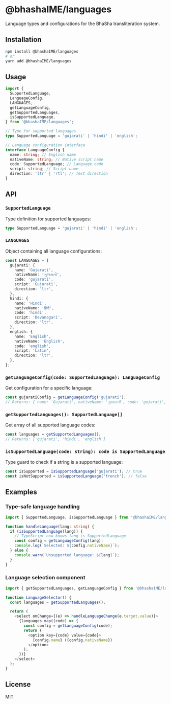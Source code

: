 # @bhashaIME/languages

Language types and configurations for the BhaSha transliteration system.

## Installation

```bash
npm install @bhashaIME/languages
# or
yarn add @bhashaIME/languages
```

## Usage

```typescript
import {
  SupportedLanguage,
  LanguageConfig,
  LANGUAGES,
  getLanguageConfig,
  getSupportedLanguages,
  isSupportedLanguage,
} from '@bhashaIME/languages';

// Type for supported languages
type SupportedLanguage = 'gujarati' | 'hindi' | 'english';

// Language configuration interface
interface LanguageConfig {
  name: string; // English name
  nativeName: string; // Native script name
  code: SupportedLanguage; // Language code
  script: string; // Script name
  direction: 'ltr' | 'rtl'; // Text direction
}
```

## API

### `SupportedLanguage`

Type definition for supported languages:

```typescript
type SupportedLanguage = 'gujarati' | 'hindi' | 'english';
```

### `LANGUAGES`

Object containing all language configurations:

```typescript
const LANGUAGES = {
  gujarati: {
    name: 'Gujarati',
    nativeName: 'ગુજરાતી',
    code: 'gujarati',
    script: 'Gujarati',
    direction: 'ltr',
  },
  hindi: {
    name: 'Hindi',
    nativeName: 'हिंदी',
    code: 'hindi',
    script: 'Devanagari',
    direction: 'ltr',
  },
  english: {
    name: 'English',
    nativeName: 'English',
    code: 'english',
    script: 'Latin',
    direction: 'ltr',
  },
};
```

### `getLanguageConfig(code: SupportedLanguage): LanguageConfig`

Get configuration for a specific language:

```typescript
const gujaratiConfig = getLanguageConfig('gujarati');
// Returns: { name: 'Gujarati', nativeName: 'ગુજરાતી', code: 'gujarati', script: 'Gujarati', direction: 'ltr' }
```

### `getSupportedLanguages(): SupportedLanguage[]`

Get array of all supported language codes:

```typescript
const languages = getSupportedLanguages();
// Returns: ['gujarati', 'hindi', 'english']
```

### `isSupportedLanguage(code: string): code is SupportedLanguage`

Type guard to check if a string is a supported language:

```typescript
const isSupported = isSupportedLanguage('gujarati'); // true
const isNotSupported = isSupportedLanguage('french'); // false
```

## Examples

### Type-safe language handling

```typescript
import { SupportedLanguage, isSupportedLanguage } from '@bhashaIME/languages';

function handleLanguage(lang: string) {
  if (isSupportedLanguage(lang)) {
    // TypeScript now knows lang is SupportedLanguage
    const config = getLanguageConfig(lang);
    console.log(`Selected: ${config.nativeName}`);
  } else {
    console.warn(`Unsupported language: ${lang}`);
  }
}
```

### Language selection component

```typescript
import { getSupportedLanguages, getLanguageConfig } from '@bhashaIME/languages';

function LanguageSelector() {
  const languages = getSupportedLanguages();

  return (
    <select onChange={(e) => handleLanguageChange(e.target.value)}>
      {languages.map((code) => {
        const config = getLanguageConfig(code);
        return (
          <option key={code} value={code}>
            {config.name} ({config.nativeName})
          </option>
        );
      })}
    </select>
  );
}
```

## License

MIT
